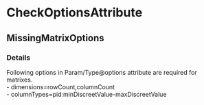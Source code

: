 ﻿---  
uid: Validator_2_21_11  
---

# CheckOptionsAttribute

## MissingMatrixOptions

### Details

Following options in Param\/Type@options attribute are required for matrixes.  
 \- dimensions\=rowCount,columnCount  
 \- columnTypes\=pid:minDiscreetValue\-maxDiscreetValue
